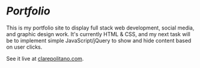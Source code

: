 *Portfolio*
=========

This is my portfolio site to display full stack web development, social media, and graphic design work. It's currently HTML & CSS, and my next task will be to implement simple JavaScript/jQuery to show and hide content based on user clicks.

See it live at [clarepolitano.com](http://clarepolitano.com).